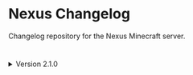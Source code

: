# Nexus Changelog
Changelog repository for the Nexus Minecraft server.
#
<details>
<summary>Version 2.1.0</summary>

- **SERVER RESET**
- Added Grim Anticheat 2.3.35
- Updated Geyser-Spigot & Floodgate-Spigot for better bedrock support
- Added Harbor plugin


</details>
